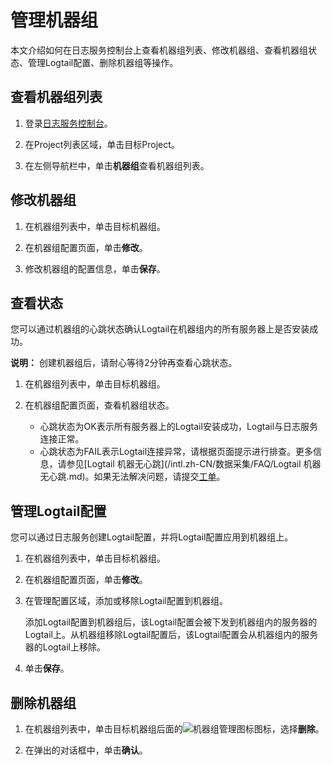 # 管理机器组

本文介绍如何在日志服务控制台上查看机器组列表、修改机器组、查看机器组状态、管理Logtail配置、删除机器组等操作。

## 查看机器组列表

1.  登录[日志服务控制台](https://sls.console.aliyun.com)。

2.  在Project列表区域，单击目标Project。

3.  在左侧导航栏中，单击**机器组**查看机器组列表。


## 修改机器组

1.  在机器组列表中，单击目标机器组。

2.  在机器组配置页面，单击**修改**。

3.  修改机器组的配置信息，单击**保存**。


## 查看状态

您可以通过机器组的心跳状态确认Logtail在机器组内的所有服务器上是否安装成功。

**说明：** 创建机器组后，请耐心等待2分钟再查看心跳状态。

1.  在机器组列表中，单击目标机器组。

2.  在机器组配置页面，查看机器组状态。

    -   心跳状态为OK表示所有服务器上的Logtail安装成功，Logtail与日志服务连接正常。
    -   心跳状态为FAIL表示Logtail连接异常，请根据页面提示进行排查。更多信息，请参见[Logtail 机器无心跳](/intl.zh-CN/数据采集/FAQ/Logtail 机器无心跳.md)。如果无法解决问题，请提交[工单](https://workorder-intl.console.aliyun.com/console.htm?spm=a2796.7919406.0.dcontactus3.676a2d23RjosdV#/ticket/add/?productId=1210)。

## 管理Logtail配置

您可以通过日志服务创建Logtail配置，并将Logtail配置应用到机器组上。

1.  在机器组列表中，单击目标机器组。

2.  在机器组配置页面，单击**修改**。

3.  在管理配置区域，添加或移除Logtail配置到机器组。

    添加Logtail配置到机器组后，该Logtail配置会被下发到机器组内的服务器的Logtail上。从机器组移除Logtail配置后，该Logtail配置会从机器组内的服务器的Logtail上移除。

4.  单击**保存**。


## 删除机器组

1.  在机器组列表中，单击目标机器组后面的![机器组管理图标](https://static-aliyun-doc.oss-accelerate.aliyuncs.com/assets/img/zh-CN/0130559951/p52791.png)图标，选择**删除**。

2.  在弹出的对话框中，单击**确认**。


